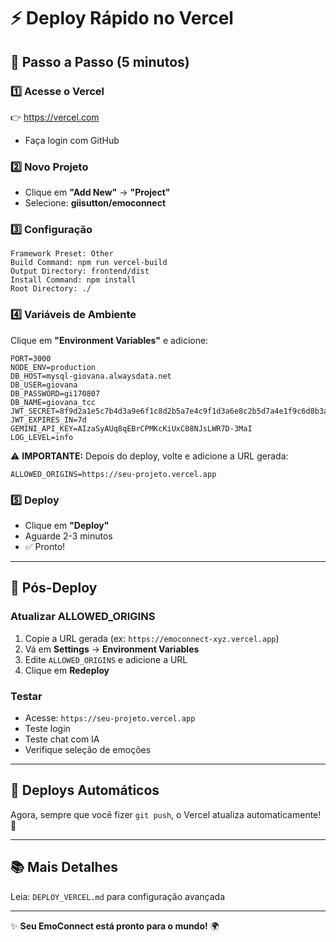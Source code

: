 # ⚡ Deploy Rápido no Vercel

## 🚀 Passo a Passo (5 minutos)

### 1️⃣ Acesse o Vercel
👉 https://vercel.com
- Faça login com GitHub

### 2️⃣ Novo Projeto
- Clique em **"Add New"** → **"Project"**
- Selecione: **giisutton/emoconnect**

### 3️⃣ Configuração
```
Framework Preset: Other
Build Command: npm run vercel-build
Output Directory: frontend/dist
Install Command: npm install
Root Directory: ./
```

### 4️⃣ Variáveis de Ambiente
Clique em **"Environment Variables"** e adicione:

```env
PORT=3000
NODE_ENV=production
DB_HOST=mysql-giovana.alwaysdata.net
DB_USER=giovana
DB_PASSWORD=gi170807
DB_NAME=giovana_tcc
JWT_SECRET=8f9d2a1e5c7b4d3a9e6f1c8d2b5a7e4c9f1d3a6e8c2b5d7a4e1f9c6d8b3a5e2c7
JWT_EXPIRES_IN=7d
GEMINI_API_KEY=AIzaSyAUq8qEBrCPMKcKiUxC08NJsLWR7D-3MaI
LOG_LEVEL=info
```

⚠️ **IMPORTANTE:** Depois do deploy, volte e adicione a URL gerada:
```env
ALLOWED_ORIGINS=https://seu-projeto.vercel.app
```

### 5️⃣ Deploy
- Clique em **"Deploy"**
- Aguarde 2-3 minutos
- ✅ Pronto!

---

## 🔧 Pós-Deploy

### Atualizar ALLOWED_ORIGINS
1. Copie a URL gerada (ex: `https://emoconnect-xyz.vercel.app`)
2. Vá em **Settings** → **Environment Variables**
3. Edite `ALLOWED_ORIGINS` e adicione a URL
4. Clique em **Redeploy**

### Testar
- Acesse: `https://seu-projeto.vercel.app`
- Teste login
- Teste chat com IA
- Verifique seleção de emoções

---

## 🔄 Deploys Automáticos

Agora, sempre que você fizer `git push`, o Vercel atualiza automaticamente! 🎉

---

## 📚 Mais Detalhes
Leia: `DEPLOY_VERCEL.md` para configuração avançada

---

✨ **Seu EmoConnect está pronto para o mundo!** 🌍
